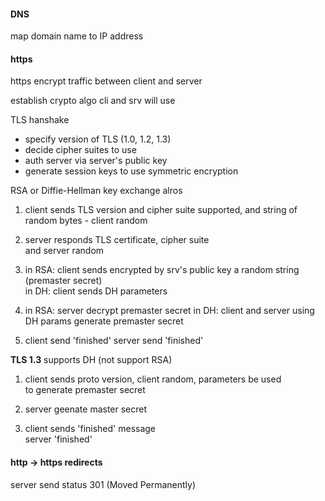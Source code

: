#### DNS  
map domain name to IP address   

#### https  
https encrypt traffic between client and server   

establish crypto algo cli and srv will use  

TLS hanshake  
- specify version of TLS (1.0, 1.2, 1.3)  
- decide cipher suites to use  
- auth server via server's public key  
- generate session keys to use symmetric encryption  

RSA or Diffie-Hellman key exchange alros  

1. client sends TLS version and cipher suite supported, 
and string of random bytes - client random  

2. server responds TLS certificate, cipher suite  
and server random  

3. in RSA: client sends encrypted by srv's public key a random string (premaster secret)   
in DH: client sends DH parameters

4. in RSA: server decrypt premaster secret 
in DH: client and server using DH params generate premaster secret  

5. client send 'finished' 
server send 'finished'  

**TLS 1.3** supports DH (not support RSA)  
1. client sends proto version, client random, parameters be used  
to generate premaster secret  

2. server geenate master secret  

3. client sends 'finished' message  
server 'finished'

#### http -> https redirects  
server send status 301 (Moved Permanently)